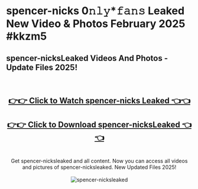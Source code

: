 # spencer-nicks 0𝚗𝚕𝚢*𝚏𝚊𝚗𝚜 Leaked New Video & Photos February 2025 #kkzm5

<h2>spencer-nicksLeaked Videos And Photos - Update Files 2025!</h2>
<br>
<div align="center">
<h2><a href="https://mediaupload.pro?title=spencer-nicks&ref=11F" rel="nofollow">👉👉 Click to Watch spencer-nicks Leaked 👈👈</a></h2>
<h2><a href="https://mediaupload.pro?title=spencer-nicks&ref=11F" rel="nofollow">👉👉 Click to Download spencer-nicksLeaked 👈👈</a></h2>
<br>
Get spencer-nicksleaked and all content. Now you can access all videos and pictures of spencer-nicksleaked. New Updated Files 2025!
<br>
<br>
<a href="https://mediaupload.pro?title=spencer-nicks&ref=11F" rel="nofollow" data-target="animated-image.originalLink"><img src="https://i.ibb.co/Gkj2r4b/banner.png" alt="spencer-nicksleaked" style="max-width: 100%; display: inline-block;" data-target="animated-image.originalImage"></a>
</div>
<br>

